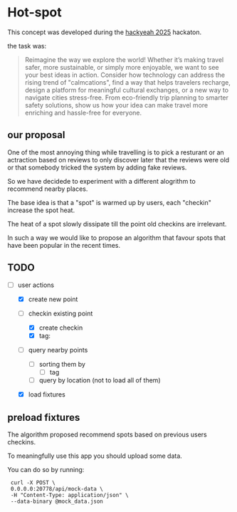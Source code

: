 # Hot-spot

This concept was developed during the [hackyeah 2025](https://hackyeah.pl) hackaton.

the task was:

> Reimagine the way we explore the world! Whether it’s making travel safer, more sustainable,
> or simply more enjoyable, we want to see your best ideas in action. Consider how
> technology can address the rising trend of "calmcations", find a way that helps travelers
> recharge, design a platform for meaningful cultural exchanges, or a new way to navigate
> cities stress-free. From eco-friendly trip planning to smarter safety solutions, show us how
> your idea can make travel more enriching and hassle-free for everyone.


## our proposal

One of the most annoying thing while travelling is to pick a resturant or an actraction based on reviews to only discover later that the reviews were old or that somebody tricked the system by adding fake reviews.

So we have decidede to experiment with a different alogrithm to recommend nearby places.

The base idea is that a "spot" is warmed up by users, each "checkin" increase the spot heat.

The heat of a spot slowly dissipate till the point old checkins are irrelevant.

In such a way we would like to propose an algorithm that favour spots that have been popular in the recent times.


## TODO

- [ ] user actions
	- [x] create new point
	- [ ] checkin existing point
		- [x] create checkin
		- [x] tag:
	- [ ] query nearby points
		- [ ] sorting them by
		    - [ ] tag
		- [ ] query by location (not to load all of them)
    - [x] load fixtures


## preload fixtures

The algorithm proposed recommend spots based on previous users checkins.

To meaningfully use this app you should upload some data.

You can do so by running:
```
 curl -X POST \
 0.0.0.0:20778/api/mock-data \
 -H "Content-Type: application/json" \
 --data-binary @mock_data.json
```
